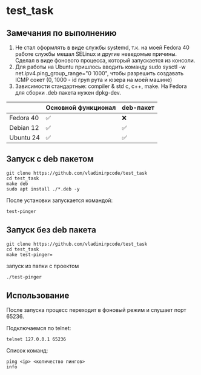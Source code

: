# test_task

## Замечания по выполнению

1. Не стал оформлять в виде службы systemd, т.к. на моей Fedora 40 работе службы мешал SELinux и другие неведомые причины. Сделал в виде фонового процесса, который запускается из консоли.
2. Для работы на Ubuntu пришлось вводить команду sudo sysctl -w net.ipv4.ping_group_range="0 1000", чтобы разрешить создавать ICMP сокет (0, 1000 - id груп рута и юзера на моей машине)
3. Зависимости стандартные: compiler & std c, c++, make. На Fedora для сборки .deb пакета нужен dpkg-dev.

| | Основной функционал | deb-пакет |
|-|---------------------|-----------|
|Fedora 40| ✅ | ❌ |
|Debian 12| ✅ | ✅ |
|Ubuntu 24| ✅ | ✅ |

## Запуск с deb пакетом

```
git clone https://github.com/vladimirpcode/test_task
cd test_task
make deb
sudo apt install ./*.deb -y
```
После установки запускается командой:
```
test-pinger
```
## Запуск без deb пакета
```
git clone https://github.com/vladimirpcode/test_task
cd test_task
make test-pinger=
```
запуск из папки с проектом
```
./test-pinger
```
## Использование
После запуска процесс переходит в фоновый режим и слушает порт 65236.

Подключаемся по telnet:
```
telnet 127.0.0.1 65236
```
Список команд:
```
ping <ip> <количество пингов>
info
```